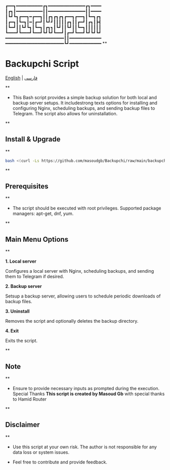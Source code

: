 ┏━━┓━━━━━━━━━━┏┓━━━━━━━━━━━━━━┏┓━━━━
┃┏┓┃━━━━━━━━━━┃┃━━━━━━━━━━━━━━┃┃━━━━
┃┗┛┗┓┏━━┓━┏━━┓┃┃┏┓┏┓┏┓┏━━┓┏━━┓┃┗━┓┏┓
┃┏━┓┃┗━┓┃━┃┏━┛┃┗┛┛┃┃┃┃┃┏┓┃┃┏━┛┃┏┓┃┣┫
┃┗━┛┃┃┗┛┗┓┃┗━┓┃┏┓┓┃┗┛┃┃┗┛┃┃┗━┓┃┃┃┃┃┃
┗━━━┛┗━━━┛┗━━┛┗┛┗┛┗━━┛┃┏━┛┗━━┛┗┛┗┛┗┛
━━━━━━━━━━━━━━━━━━━━━━┃┃━━━━━━━━━━━━
━━━━━━━━━━━━━━━━━━━━━━┗┛━━━━━━━━━━━━
**

# Backupchi Script

[English](README-en.md) | [فارسی](README-fa.md)

<!-- The rest of your README content goes here -->

**

- This Bash script provides a simple backup solution for both local and backup server setups. It includestrong texts options for installing and configuring Nginx, scheduling backups, and sending backup files to Telegram. The script also allows for uninstallation.

**

## Install & Upgrade

**

```bash
bash <(curl -Ls https://github.com/masoudgb/Backupchi/raw/main/backupchi.sh)
```

**

## Prerequisites

**


- The script should be executed with root privileges.
Supported package managers: apt-get, dnf, yum.

**

## Main Menu Options

**

 **1. Local server**

Configures a local server with Nginx, scheduling backups, and sending them to Telegram if desired.

 **2. Backup server**
  
Setsup a backup server, allowing users to schedule periodic downloads of backup files.

**3. Uninstall**
 
Removes the script and optionally deletes the backup directory.

**4. Exit**
 
Exits the script.

**

## Note

**


- Ensure to provide necessary inputs as prompted during the execution.
Special Thanks
**This script is created by Masoud Gb** with special thanks to Hamid Router

**

## Disclaimer

**


- Use this script at your own risk. The author is not responsible for any data loss or system issues.


- Feel free to contribute and provide feedback.
